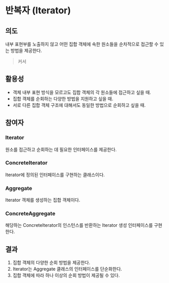 # 반복자 (Iterator)


## 의도
내부 표현부를 노출하지 않고 어떤 집합 객체에 속한 원소들을 순차적으로 접근할 수 있는 방법을 제공한다.
> 커서



## 활용성
- 객체 내부 표현 방식을 모르고도 집합 객체의 각 원소들에 접근하고 싶을 때.
- 집합 객체를 순회하는 다양한 방법을 지원하고 싶을 때.
- 서로 다른 집합 객체 구조에 대해서도 동일한 방법으로 순회하고 싶을 때.



## 참여자
### Iterator
원소를 접근하고 순회하는 데 필요한 인터페이스를 제공한다.
### ConcreteIterator
Iterator에 정의된 인터페이스를 구현하는 클래스이다.
### Aggregate
Iterator 객체를 생성하는 집합 객체이다.
### ConcreteAggregate
해당하는 ConcreteIterator의 인스턴스를 반환하는 Iterator 생성 인터페이스를 구현한다.




## 결과
1. 집합 객체의 다양한 순회 방법을 제공한다.
2. Iterator는 Aggregate 클래스의 인터페이스를 단순화한다.
3. 집합 객체에 따라 하나 이상의 순회 방법이 제공될 수 있다.


